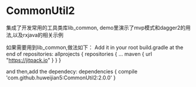 # CommonUtil2

集成了开发常用的工具类库lib_common,
demo里演示了mvp模式和dagger2的用法,以及rxjava的相关示例

如果需要用到lib_common,做法如下：
Add it in your root build.gradle at the end of repositories:
allprojects {
		repositories {
			...
			maven { url "https://jitpack.io" }
		}
	}
	
and then,add the dependecy:
dependencies {
	        compile 'com.github.huweijian5:CommonUtil2:2.0.0'
}
